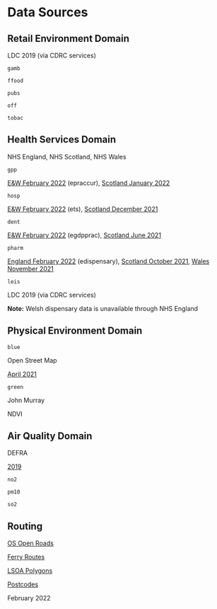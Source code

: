 # Data Sources

## Retail Environment Domain

LDC 2019 (via CDRC services)

`gamb`

`ffood`

`pubs`

`off`

`tobac`

## Health Services Domain

NHS England, NHS Scotland, NHS Wales

`gpp`

[E&W February 2022](https://digital.nhs.uk/services/organisation-data-service/file-downloads/gp-and-gp-practice-related-data) (epraccur), [Scotland January 2022](https://www.opendata.nhs.scot/dataset/gp-practice-contact-details-and-list-sizes)

`hosp`

[E&W February 2022](https://digital.nhs.uk/services/organisation-data-service/file-downloads/other-nhs-organisations) (ets), [Scotland December 2021](https://www.opendata.nhs.scot/dataset/hospital-codes)

`dent`

[E&W February 2022](https://digital.nhs.uk/services/organisation-data-service/file-downloads/miscellaneous) (egdpprac), [Scotland June 2021](https://www.opendata.nhs.scot/dataset/dental-practices-and-patient-registrations)

`pharm`

[England February 2022](https://digital.nhs.uk/services/organisation-data-service/file-downloads/gp-and-gp-practice-related-data) (edispensary), [Scotland October 2021](https://www.opendata.nhs.scot/dataset/dispenser-location-contact-details), [Wales November 2021](https://nwssp.nhs.wales/ourservices/primary-care-services/general-information/data-and-publications/pharmacy-practice-dispensing-data/)

`leis`

LDC 2019 (via CDRC services)

**Note:** Welsh dispensary data is unavailable through NHS England

## Physical Environment Domain

`blue`

Open Street Map

[April 2021](https://download.geofabrik.de/europe/great-britain.html)

`green`

John Murray

NDVI

## Air Quality Domain

DEFRA

[2019](https://uk-air.defra.gov.uk/data/pcm-data)

`no2`

`pm10`

`so2`

## Routing

[OS Open Roads](https://www.ordnancesurvey.co.uk/business-government/products/open-map-roads)

[Ferry Routes](https://www.ordnancesurvey.co.uk/business-government/products/strategi)

[LSOA Polygons](https://borders.ukdataservice.ac.uk/easy_download_data.html?data=England_lsoa_2011)

[Postcodes](https://geoportal.statistics.gov.uk/datasets/ons-postcode-directory-february-2022/about)

February 2022
